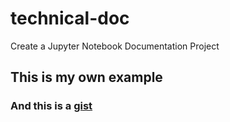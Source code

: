 # technical-doc
C​reate a Jupyter Notebook Documentation Project

## This is my own example
### And this is a [gist](https://gist.github.com/ruizvardamian/5e82dc8f18f12cb080cfbdb3d4e74999)
